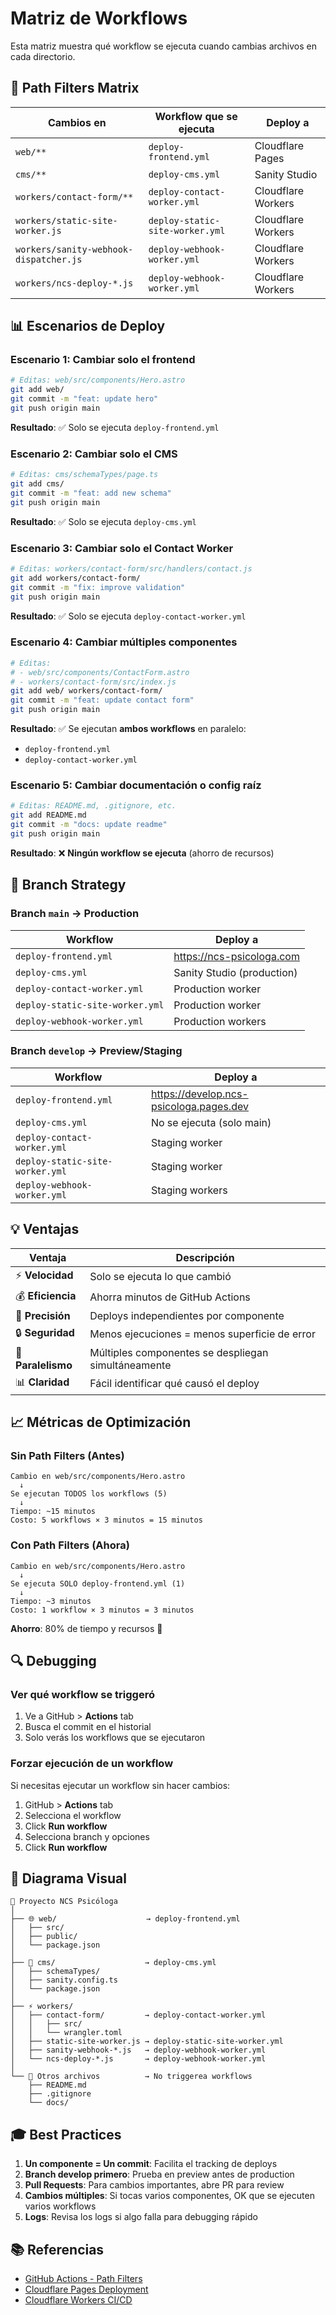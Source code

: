 # Matriz de Workflows

Esta matriz muestra qué workflow se ejecuta cuando cambias archivos en cada directorio.

## 🎯 Path Filters Matrix

| Cambios en | Workflow que se ejecuta | Deploy a |
|------------|-------------------------|----------|
| `web/**` | `deploy-frontend.yml` | Cloudflare Pages |
| `cms/**` | `deploy-cms.yml` | Sanity Studio |
| `workers/contact-form/**` | `deploy-contact-worker.yml` | Cloudflare Workers |
| `workers/static-site-worker.js` | `deploy-static-site-worker.yml` | Cloudflare Workers |
| `workers/sanity-webhook-dispatcher.js` | `deploy-webhook-worker.yml` | Cloudflare Workers |
| `workers/ncs-deploy-*.js` | `deploy-webhook-worker.yml` | Cloudflare Workers |

## 📊 Escenarios de Deploy

### Escenario 1: Cambiar solo el frontend
```bash
# Editas: web/src/components/Hero.astro
git add web/
git commit -m "feat: update hero"
git push origin main
```
**Resultado**: ✅ Solo se ejecuta `deploy-frontend.yml`

### Escenario 2: Cambiar solo el CMS
```bash
# Editas: cms/schemaTypes/page.ts
git add cms/
git commit -m "feat: add new schema"
git push origin main
```
**Resultado**: ✅ Solo se ejecuta `deploy-cms.yml`

### Escenario 3: Cambiar solo el Contact Worker
```bash
# Editas: workers/contact-form/src/handlers/contact.js
git add workers/contact-form/
git commit -m "fix: improve validation"
git push origin main
```
**Resultado**: ✅ Solo se ejecuta `deploy-contact-worker.yml`

### Escenario 4: Cambiar múltiples componentes
```bash
# Editas:
# - web/src/components/ContactForm.astro
# - workers/contact-form/src/index.js
git add web/ workers/contact-form/
git commit -m "feat: update contact form"
git push origin main
```
**Resultado**: ✅ Se ejecutan **ambos workflows** en paralelo:
- `deploy-frontend.yml`
- `deploy-contact-worker.yml`

### Escenario 5: Cambiar documentación o config raíz
```bash
# Editas: README.md, .gitignore, etc.
git add README.md
git commit -m "docs: update readme"
git push origin main
```
**Resultado**: ❌ **Ningún workflow se ejecuta** (ahorro de recursos)

## 🔄 Branch Strategy

### Branch `main` → Production
| Workflow | Deploy a |
|----------|----------|
| `deploy-frontend.yml` | https://ncs-psicologa.com |
| `deploy-cms.yml` | Sanity Studio (production) |
| `deploy-contact-worker.yml` | Production worker |
| `deploy-static-site-worker.yml` | Production worker |
| `deploy-webhook-worker.yml` | Production workers |

### Branch `develop` → Preview/Staging
| Workflow | Deploy a |
|----------|----------|
| `deploy-frontend.yml` | https://develop.ncs-psicologa.pages.dev |
| `deploy-cms.yml` | No se ejecuta (solo main) |
| `deploy-contact-worker.yml` | Staging worker |
| `deploy-static-site-worker.yml` | Staging worker |
| `deploy-webhook-worker.yml` | Staging workers |

## 💡 Ventajas

| Ventaja | Descripción |
|---------|-------------|
| ⚡ **Velocidad** | Solo se ejecuta lo que cambió |
| 💰 **Eficiencia** | Ahorra minutos de GitHub Actions |
| 🎯 **Precisión** | Deploys independientes por componente |
| 🔒 **Seguridad** | Menos ejecuciones = menos superficie de error |
| 🔄 **Paralelismo** | Múltiples componentes se despliegan simultáneamente |
| 📊 **Claridad** | Fácil identificar qué causó el deploy |

## 📈 Métricas de Optimización

### Sin Path Filters (Antes)
```
Cambio en web/src/components/Hero.astro
  ↓
Se ejecutan TODOS los workflows (5)
  ↓
Tiempo: ~15 minutos
Costo: 5 workflows × 3 minutos = 15 minutos
```

### Con Path Filters (Ahora)
```
Cambio en web/src/components/Hero.astro
  ↓
Se ejecuta SOLO deploy-frontend.yml (1)
  ↓
Tiempo: ~3 minutos
Costo: 1 workflow × 3 minutos = 3 minutos
```

**Ahorro**: 80% de tiempo y recursos 🎉

## 🔍 Debugging

### Ver qué workflow se triggeró

1. Ve a GitHub > **Actions** tab
2. Busca el commit en el historial
3. Solo verás los workflows que se ejecutaron

### Forzar ejecución de un workflow

Si necesitas ejecutar un workflow sin hacer cambios:

1. GitHub > **Actions** tab
2. Selecciona el workflow
3. Click **Run workflow**
4. Selecciona branch y opciones
5. Click **Run workflow**

## 🎨 Diagrama Visual

```
📁 Proyecto NCS Psicóloga
│
├── 🌐 web/                    → deploy-frontend.yml
│   ├── src/
│   ├── public/
│   └── package.json
│
├── 📝 cms/                    → deploy-cms.yml
│   ├── schemaTypes/
│   ├── sanity.config.ts
│   └── package.json
│
├── ⚡ workers/
│   ├── contact-form/         → deploy-contact-worker.yml
│   │   ├── src/
│   │   └── wrangler.toml
│   ├── static-site-worker.js → deploy-static-site-worker.yml
│   ├── sanity-webhook-*.js   → deploy-webhook-worker.yml
│   └── ncs-deploy-*.js       → deploy-webhook-worker.yml
│
└── 📄 Otros archivos          → No triggerea workflows
    ├── README.md
    ├── .gitignore
    └── docs/
```

## 🎓 Best Practices

1. **Un componente = Un commit**: Facilita el tracking de deploys
2. **Branch develop primero**: Prueba en preview antes de production
3. **Pull Requests**: Para cambios importantes, abre PR para review
4. **Cambios múltiples**: Si tocas varios componentes, OK que se ejecuten varios workflows
5. **Logs**: Revisa los logs si algo falla para debugging rápido

## 📚 Referencias

- [GitHub Actions - Path Filters](https://docs.github.com/en/actions/using-workflows/workflow-syntax-for-github-actions#onpushpull_requestpull_request_targetpathspaths-ignore)
- [Cloudflare Pages Deployment](https://developers.cloudflare.com/pages/get-started/git-integration/)
- [Cloudflare Workers CI/CD](https://developers.cloudflare.com/workers/ci-cd/)

